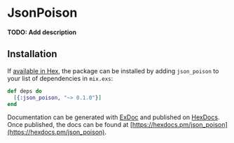 # JsonPoison

**TODO: Add description**

## Installation

If [available in Hex](https://hex.pm/docs/publish), the package can be installed
by adding `json_poison` to your list of dependencies in `mix.exs`:

```elixir
def deps do
  [{:json_poison, "~> 0.1.0"}]
end
```

Documentation can be generated with [ExDoc](https://github.com/elixir-lang/ex_doc)
and published on [HexDocs](https://hexdocs.pm). Once published, the docs can
be found at [https://hexdocs.pm/json_poison](https://hexdocs.pm/json_poison).

